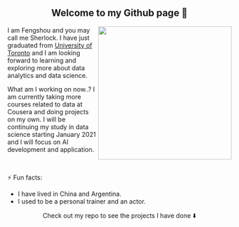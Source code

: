 <h2 align="center"> Welcome to my Github page 👋 </h2>
<p >
  <img src = "https://media.giphy.com/media/HUplkVCPY7jTW/source.gif" height = 300px align="right"/>
</p>

 I am Fengshou and you may call me Sherlock. I have just graduated from [University of Toronto](https://www.utoronto.ca/) and I am looking forward to learning and exploring more about data analytics and data science. 
  <p align = "left"> What am I working on now..? I am currently taking more courses related to data at Cousera and doing projects on my own. I will be continuing my study in data science starting January 2021 and I will focus on AI development and application. </p>


<br>


<p> ⚡ Fun facts: </p>
<ul>
  <li> I have lived in China and Argentina. </li>
  <li> I used to be a personal trainer and an actor. </li> 
</ul>
  
<p align="center"> Check out my repo to see the projects I have done ⬇️</p>
